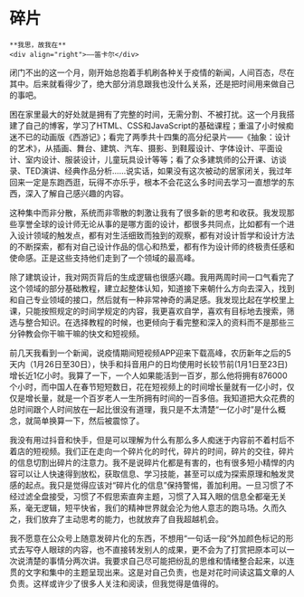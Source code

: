# 碎片

```admonish note  
**我思，故我在**   
<div align="right">——笛卡尔</div>
```

闭门不出的这一个月，刚开始总抱着手机刷各种关于疫情的新闻，人间百态，尽在其中。后来就看得少了，绝大部分消息跟我也没什么关系，还是把时间用来做自己的事吧。

困在家里最大的好处就是拥有了完整的时间，无需分割、不被打扰。这一个月我搭建了自己的博客，学习了HTML、CSS和JavaScript的基础课程；重温了小时候痴迷不已的动画版《西游记》；看完了两季共十四集的高分纪录片——《抽象：设计的艺术》，从插画、舞台、建筑、汽车、摄影、到鞋履设计、字体设计、平面设计、室内设计、服装设计，儿童玩具设计等等；看了众多建筑师的公开课、访谈录、TED演讲、经典作品分析……说实话，如果没有这次被动的居家闭关，我过年回来一定是东跑西逛，玩得不亦乐乎，根本不会花这么多时间去学习一直想学的东西，深入了解自己感兴趣的内容。

这种集中而非分散，系统而非零散的刺激让我有了很多新的思考和收获。我发现那些享誉全球的设计师无论从事的是哪方面的设计，都很多共同点，比如都有一个进入设计领域的触发点，都有对生活细致而独到的观察，都有对设计哲学和设计方法的不断探索，都有对自己设计作品的信心和热爱，都有作为设计师的终极责任感和使命感。正是这些支持他们走到了一个领域的最高峰。

除了建筑设计，我对网页背后的生成逻辑也很感兴趣。我用两周时间一口气看完了这个领域的部分基础教程，建立起整体认知，知道接下来朝什么方向去深入，找到和自己专业领域的接口，然后就有一种非常神奇的满足感。我发现比起在学校里上课，只能按照规定的时间学规定的内容，我更喜欢自学，喜欢有目标地去搜索，筛选与整合知识。在选择教程的时候，也更倾向于看完整和深入的资料而不是那些三分钟教会你干嘛干嘛的快文和短视频。

前几天我看到一个新闻，说疫情期间短视频APP迎来下载高峰，农历新年之后的5天内（1月26日至30日），快手和抖音用户的日均使用时长较节前(1月1日至23日)增长近1亿小时。我算了一下，一个人如果能活到一百岁，那么他将拥有876000个小时，而中国人在春节短短数日，花在短视频上的时间增长量就有一亿小时，仅仅是增长量，就是一个百岁老人一生所拥有时间的一百多倍。我知道把大众花费的总时间跟个人时间放在一起比很没有道理，我只是不太清楚“一亿小时”是什么概念，就简单换算一下，然后被震惊了。

我没有用过抖音和快手，但是可以理解为什么有那么多人痴迷于内容前不着村后不着店的短视频。我们正在走向一个碎片化的时代，碎片的时间，碎片的交往，碎片的信息切割出碎片的注意力。我不是说碎片化都是有害的，也有很多短小精悍的内容可以让人快速得到放松，获取信息、学习技能，甚至可以成为探索原理和触发灵感的起点。我只是觉得应该对“碎片化的信息”保持警惕，善加利用。一旦习惯了不经过滤全盘接受，习惯了不假思索直奔主题，习惯了入耳入眼的信息全都毫无关系，毫无逻辑，短平快省，我们的精神世界就会沦为他人意志的跑马场。久而久之，我们放弃了主动思考的能力，也就放弃了自我超越机会。

我不愿意在公众号上随意发碎片化的东西，不想用“一句话一段”外加颜色标记的形式去写夺人眼球的内容，也不直接转发别人的成果，更不会为了打赏把原本可以一次说清楚的事情分两次讲。我要求自己尽可能把纷乱的思维和情绪整合起来，以连贯的文字和集中的主题呈现出来。这是对自己负责，也是对花时间读这篇文章的人负责。这样或许少了很多人关注和阅读，但我觉得是值得的。
